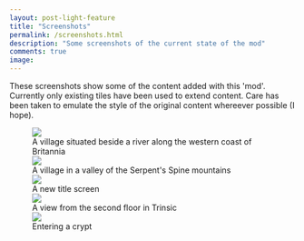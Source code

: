 ```yaml
---
layout: post-light-feature
title: "Screenshots"
permalink: /screenshots.html
description: "Some screenshots of the current state of the mod"
comments: true
image:
---
```


These screenshots show some of the content added with this 'mod'. Currently only existing tiles have been used to extend content. Care has been taken to emulate the style of the original content whereever possible (I hope).

<figure>
	<img class="ScrollRev" data-tilt src="/ultima-IV-trinity/images/river_village.jpg" />
	<figcaption>A village situated beside a river along the western coast of Britannia</figcaption>
	<img class="ScrollRev" data-tilt src="/ultima-IV-trinity/images/valley_village.jpg" />
	<figcaption>A village in a valley of the Serpent's Spine mountains</figcaption>
 	<img class="ScrollRev" data-tilt src="/ultima-IV-trinity/images/title.jpg" />
	<figcaption>A new title screen</figcaption>
 	<img class="ScrollRev" data-tilt src="/ultima-IV-trinity/images/2nd_floor.jpg" />
	<figcaption>A view from the second floor in Trinsic</figcaption>
 	<img class="ScrollRev" data-tilt src="/ultima-IV-trinity/images/crypt.jpg" />
	<figcaption>Entering a crypt</figcaption>
</figure>
